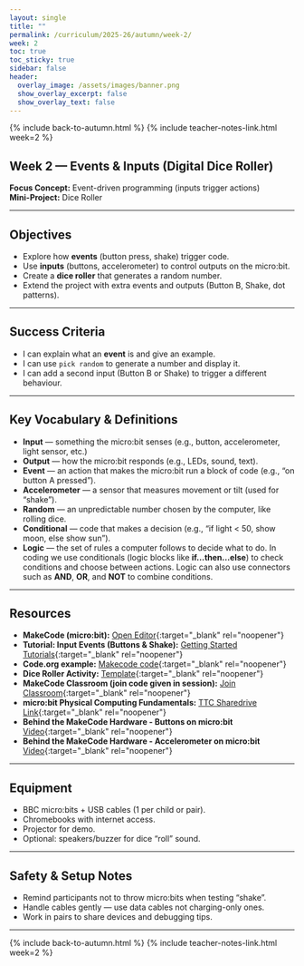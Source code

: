 ```yaml
---
layout: single
title: ""
permalink: /curriculum/2025-26/autumn/week-2/
week: 2
toc: true
toc_sticky: true
sidebar: false
header:
  overlay_image: /assets/images/banner.png
  show_overlay_excerpt: false
  show_overlay_text: false
---
```


{% include back-to-autumn.html %}
{% include teacher-notes-link.html week=2 %}

## Week 2 — Events & Inputs (Digital Dice Roller)

**Focus Concept:** Event-driven programming (inputs trigger actions)  
**Mini-Project:** Dice Roller  

---

## Objectives
- Explore how **events** (button press, shake) trigger code.  
- Use **inputs** (buttons, accelerometer) to control outputs on the micro:bit.  
- Create a **dice roller** that generates a random number.  
- Extend the project with extra events and outputs (Button B, Shake, dot patterns).  

---

## Success Criteria
- I can explain what an **event** is and give an example.  
- I can use `pick random` to generate a number and display it.  
- I can add a second input (Button B or Shake) to trigger a different behaviour.  

---

## Key Vocabulary & Definitions
- **Input** — something the micro:bit senses (e.g., button, accelerometer, light sensor, etc.) 
- **Output** — how the micro:bit responds (e.g., LEDs, sound, text).  
- **Event** — an action that makes the micro:bit run a block of code (e.g., “on button A pressed”).  
- **Accelerometer** — a sensor that measures movement or tilt (used for “shake”).  
- **Random** — an unpredictable number chosen by the computer, like rolling dice.  
- **Conditional** — code that makes a decision (e.g., “if light < 50, show moon, else show sun”).
- **Logic** — the set of rules a computer follows to decide what to do. In coding we use conditionals  (logic blocks like **if…then…else**) to check conditions and choose between actions. Logic can also use connectors such as **AND**, **OR**, and **NOT** to combine conditions.  

---

## Resources
- **MakeCode (micro:bit):** [Open Editor](https://makecode.microbit.org){:target="_blank" rel="noopener"}  
- **Tutorial: Input Events (Buttons & Shake):** [Getting Started Tutorials](https://makecode.microbit.org/tutorials/getting-started){:target="_blank" rel="noopener"}
- **Code.org example:** [Makecode code](https://makecode.microbit.org/_CaK9Lv50rY0c){:target="_blank" rel="noopener"}
- **Dice Roller Activity:** [Template](https://makecode.microbit.org/lessons/dice-roll/activity){:target="_blank" rel="noopener"}  
- **MakeCode Classroom (join code given in session):** [Join Classroom](https://classroom.microbit.org/join){:target="_blank" rel="noopener"}
- **micro:bit Physical Computing Fundamentals:** [TTC Sharedrive Link](https://drive.google.com/file/d/1B4Kuq8CdvplmV3JcjlQWNlYLyQ32foIu/view?usp=drive_link){:target="_blank" rel="noopener"}
- **Behind the MakeCode Hardware - Buttons on micro:bit** [Video](https://youtu.be/t_Qujjd_38o?si=Sp3EJiOIp6RybYvb){:target="_blank" rel="noopener"}
- **Behind the MakeCode Hardware - Accelerometer on micro:bit** [Video](https://youtu.be/byngcwjO51U?si=Q8l-QLAlDqLLiGBU){:target="_blank" rel="noopener"}   

---

## Equipment
- BBC micro:bits + USB cables (1 per child or pair).  
- Chromebooks with internet access.  
- Projector for demo.  
- Optional: speakers/buzzer for dice “roll” sound.  

---

## Safety & Setup Notes
- Remind participants not to throw micro:bits when testing “shake”.  
- Handle cables gently — use data cables not charging-only ones.  
- Work in pairs to share devices and debugging tips.  

---

{% include back-to-autumn.html %}
{% include teacher-notes-link.html week=2 %}
